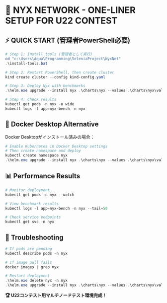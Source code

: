 # 🚀 NYX NETWORK - ONE-LINER SETUP FOR U22 CONTEST

## ⚡ QUICK START (管理者PowerShell必要)

```powershell
# Step 1: Install tools (管理者として実行)
cd "c:\Users\Aqua\Programming\SeleniaProject\NyxNet"
.\install-tools.bat

# Step 2: Restart PowerShell, then create cluster
kind create cluster --config kind-config.yaml

# Step 3: Deploy Nyx with benchmarks
.\helm.exe upgrade --install nyx .\charts\nyx --values .\charts\nyx\values.yaml --set bench.enabled=true --set image.tag="latest" --set image.pullPolicy="Never" --timeout=10m

# Step 4: Check results
kubectl get pods -n nyx -o wide
kubectl logs -l app=nyx-bench -n nyx
```

## 🐳 Docker Desktop Alternative

Docker Desktopがインストール済みの場合：

```powershell
# Enable Kubernetes in Docker Desktop settings
# Then create namespace and deploy
kubectl create namespace nyx
.\helm.exe upgrade --install nyx .\charts\nyx --values .\charts\nyx\values.yaml --set bench.enabled=true --namespace nyx
```

## 📊 Performance Results

```powershell
# Monitor deployment
kubectl get pods -n nyx --watch

# View benchmark results
kubectl logs -l app=nyx-bench -n nyx --tail=50

# Check service endpoints
kubectl get svc -n nyx
```

## 🔧 Troubleshooting

```powershell
# If pods are pending
kubectl describe pods -n nyx

# If image pull fails
docker images | grep nyx

# Restart deployment
.\helm.exe delete nyx -n nyx
.\helm.exe upgrade --install nyx .\charts\nyx --values .\charts\nyx\values.yaml --set bench.enabled=true --namespace nyx
```

**🏆 U22コンテスト用マルチノードテスト環境完成！**

